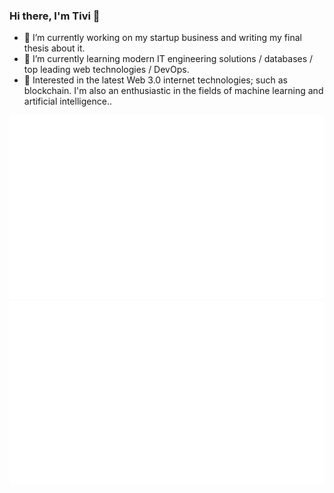 ### Hi there, I'm Tivi 👋
- 🔭 I’m currently working on my startup business and writing my final thesis about it.
- 🌱 I’m currently learning modern IT engineering solutions / databases / top leading web technologies / DevOps.
- :eyes: Interested in the latest Web 3.0 internet technologies; such as blockchain. I'm also an enthusiastic in the fields of machine learning and artificial intelligence..

![](https://raw.githubusercontent.com/ktivadar/github-stats/master/generated/overview.svg#gh-light-mode-only)
![](https://raw.githubusercontent.com/ktivadar/github-stats/master/generated/languages.svg#gh-light-mode-only)

<!--
**ktivadar/ktivadar** is a ✨ _special_ ✨ repository because its `README.md` (this file) appears on your GitHub profile.

Here are some ideas to get you started:


- 👯 I’m looking to collaborate on ...
- 🤔 I’m looking for help with ...
- 💬 Ask me about ...
- 📫 How to reach me: ...
- 😄 Pronouns: ...
- ⚡ Fun fact: ...
-->
